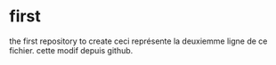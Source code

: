 # first
the first repository to create
ceci représente la deuxiemme ligne de ce fichier.
cette modif depuis github.
